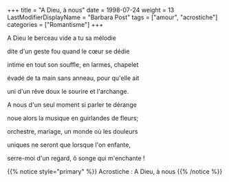 +++
title = "A Dieu, à nous"
date = 1998-07-24
weight = 13
LastModifierDisplayName = "Barbara Post"
tags = ["amour", "acrostiche"]
categories = ["Romantisme"]
+++

A Dieu le berceau vide a tu sa mélodie

dite d'un geste fou quand le cœur se dédie

intime en tout son souffle, en larmes, chapelet

évadé de ta main sans anneau, pour qu'elle ait

uni d'un rêve doux le sourire et l'archange.

A nous d'un seul moment si parler te dérange

noue alors la musique en guirlandes de fleurs;

orchestre, mariage, un monde où les douleurs

uniques ne seront que lorsque l'on enfante,

serre-moi d'un regard, ô songe qui m'enchante !

{{% notice style="primary" %}}
Acrostiche : A Dieu, à nous
{{% /notice %}}
